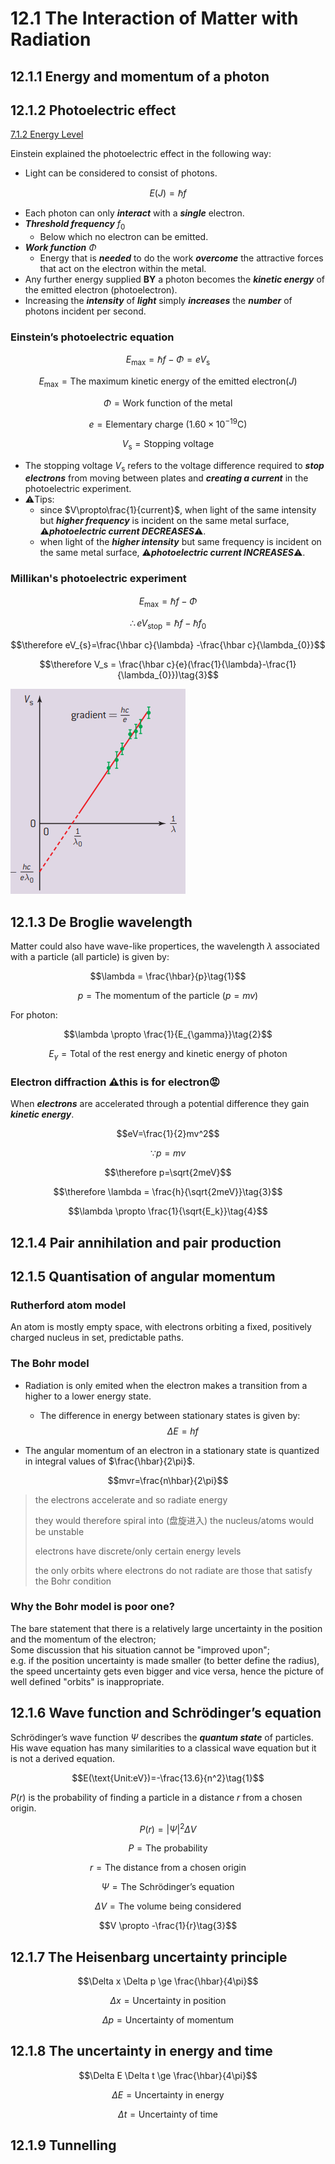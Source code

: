 # 12.1 The Interaction of Matter with Radiation 
## 12.1.1 Energy and momentum of a photon 
## 12.1.2 Photoelectric effect  
[7.1.2 Energy Level](../Topic%207%20Atomic,%20Nuclear%20and%20Particle%20Physics/7.1%20Discrete%20and%20Radioactivity.md#7.1.2-energy-Level)  

Einstein explained the photoelectric effect in the following way:  
* Light can be considered to consist of photons.   

$$E(J)=\hbar f\tag{1}$$  

* Each photon can only ***interact*** with a ***single*** electron.  
* ***Threshold frequency*** $f_0$
  * Below which no electron can be emitted.  
* ***Work function*** $\Phi$ 
  * Energy that is ***needed*** to do the work ***overcome*** the attractive forces that act on the electron within the metal.  
* Any further energy supplied **BY** a photon becomes the ***kinetic energy*** of the emitted electron (photoelectron).  
* Increasing the ***intensity*** of ***light*** simply ***increases*** the ***number*** of photons incident per second.   

### Einstein’s photoelectric equation

$$E_{\text{max}}=\hbar f - \Phi = eV_{\text{s}} \tag{2}$$  

$$E_{\text{max}} = \text{The maximum kinetic energy of the emitted electron}(J)$$  

$$\Phi = \text{Work function of the metal}$$  

$$e=\text{Elementary charge }(1.60\times 10^{-19}\text{C})$$  

$$V_{\text{s}}=\text{Stopping voltage}$$

* The stopping voltage $V_{\text{s}}$ refers to the voltage difference required to ***stop electrons*** from moving between plates and ***creating a current*** in the photoelectric experiment.  
* ⚠️Tips:  
  * since $V\propto\frac{1}{current}$,  when light of the same intensity but ***higher frequency*** is incident on the same metal surface, ⚠️***photoelectric current DECREASES***⚠️.  
  *  when light of the ***higher intensity*** but same frequency is incident on the same metal surface, ⚠️***photoelectric current INCREASES***⚠️.  



### Millikan's photoelectric experiment 

$$E_{\text{max}}=\hbar f - \Phi $$  

$$\therefore eV_{\text{stop}}=\hbar f-\hbar f_0$$  

$$\therefore eV_{s}=\frac{\hbar c}{\lambda} -\frac{\hbar c}{\lambda_{0}}$$  

$$\therefore V_s = \frac{\hbar c}{e}(\frac{1}{\lambda}-\frac{1}{\lambda_{0}})\tag{3}$$  

![image](./../Topic%207%20Atomic,%20Nuclear%20and%20Particle%20Physics/image/Screenshot%202023-11-09%20090553.jpg)

## 12.1.3 De Broglie wavelength  
Matter could also have wave-like propertices, the wavelength $\lambda$ associated with a particle (all particle) is given by:  

$$\lambda = \frac{\hbar}{p}\tag{1}$$  

$$p=\text{The momentum of the particle }(p=mv)$$  

For photon:  

$$\lambda \propto \frac{1}{E_{\gamma}}\tag{2}$$  

$$E_{\gamma}=\text{Total of the rest energy and kinetic energy of photon}$$  

### Electron diffraction ⚠️this is for electron😡
When ***electrons*** are accelerated through a potential difference they gain ***kinetic energy***.  

$$eV=\frac{1}{2}mv^2$$  

$$\because p=mv$$  

$$\therefore p=\sqrt{2meV}$$

$$\therefore \lambda = \frac{h}{\sqrt{2meV}}\tag{3}$$  

$$\lambda \propto \frac{1}{\sqrt{E_k}}\tag{4}$$  


## 12.1.4 Pair annihilation and pair production 
## 12.1.5 Quantisation of angular momentum 
### Rutherford atom model

An atom is mostly empty space, with electrons orbiting a fixed, positively charged nucleus in set, predictable paths.


### The Bohr model
* Radiation is only emited when the electron makes a transition from a higher to a lower energy state.  
  * The difference in energy between stationary states is given by:  
$$\Delta E = hf$$  

* The angular momentum of an electron in a stationary state is quantized in integral values of $\frac{\hbar}{2\pi}$.  

$$mvr=\frac{n\hbar}{2\pi}$$  

>the electrons accelerate and so radiate energy
>
> they would therefore spiral  into (盘旋进入) the nucleus/atoms would be unstable
>
>electrons have discrete/only certain energy levels
>
>the only orbits where electrons do not radiate are those that satisfy the Bohr condition  

### Why the Bohr model is poor one?
The bare statement that there is a relatively large uncertainty in the position and the momentum of the electron;  
Some discussion that his situation cannot be "improved upon";  
e.g. if the position uncertainty is made smaller (to better define the radius), the speed uncertainty gets even bigger and vice versa, hence the picture of well defined "orbits" is inappropriate.  

## 12.1.6 Wave function and Schrödinger’s equation  

Schrödinger’s wave function $\Psi$ describes the ***quantum state*** of particles. His wave equation has many similarities to a classical wave equation but it is not a derived equation.  

$$E(\text{Unit:eV})=-\frac{13.6}{n^2}\tag{1}$$  

$P(r)$ is the probability of finding a particle in a distance $r$ from a chosen origin.  

$$P(r)=|\Psi|^2 \Delta V\tag{2}$$  

$$P=\text{The probability}$$  

$$r=\text{The distance from a chosen origin}$$  

$$\Psi = \text{The Schrödinger’s equation}$$  

$$\Delta V = \text{The volume being considered}$$  

$$V \propto -\frac{1}{r}\tag{3}$$

## 12.1.7 The Heisenbarg uncertainty principle 

$$\Delta x \Delta p \ge \frac{\hbar}{4\pi}$$  

$$\Delta x = \text{Uncertainty in position}$$  

$$\Delta p = \text{Uncertainty of momentum}$$

## 12.1.8 The uncertainty in energy and time 

$$\Delta E \Delta t \ge \frac{\hbar}{4\pi}$$  

$$\Delta E = \text{Uncertainty in energy}$$  

$$\Delta t = \text{Uncertainty of time}$$  

## 12.1.9 Tunnelling 